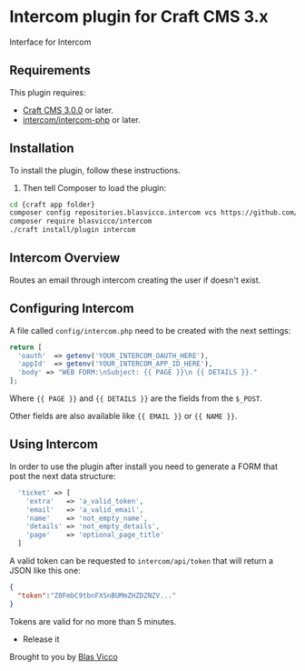 # Intercom plugin for Craft CMS 3.x

Interface for Intercom

## Requirements

This plugin requires:
  - [Craft CMS 3.0.0](https://craftcms.com/news/craft-3) or later.
  - [intercom/intercom-php](https://github.com/intercom/intercom-php) or later.

## Installation

To install the plugin, follow these instructions.

1. Then tell Composer to load the plugin:

```BASH
cd {craft app folder}
composer config repositories.blasvicco.intercom vcs https://github.com/blasvicco/intercom.git
composer require blasvicco/intercom
./craft install/plugin intercom
```

## Intercom Overview

Routes an email through intercom creating the user if doesn't exist.

## Configuring Intercom

A file called `config/intercom.php` need to be created with the next settings:

```PHP
return [
  'oauth'  => getenv('YOUR_INTERCOM_OAUTH_HERE'),
  'appId'  => getenv('YOUR_INTERCOM_APP_ID_HERE'),
  'body' => "WEB FORM:\nSubject: {{ PAGE }}\n {{ DETAILS }}."
];
```

Where `{{ PAGE }}` and `{{ DETAILS }}` are the fields from the `$_POST`.

Other fields are also available like `{{ EMAIL }}` or `{{ NAME }}`.

## Using Intercom

In order to use the plugin after install you need to generate a FORM that post the next data structure:

```PHP
  'ticket' => [
    'extra'   => 'a_valid_token',
    'email'   => 'a_valid_email',
    'name'    => 'not_empty_name',
    'details' => 'not_empty_details',
    'page'    => 'optional_page_title'
  ]
```

A valid token can be requested to `intercom/api/token` that will return a JSON like this one:

```JSON
{
  "token":"Z0FmbC9tbnFXSnBUMmZHZDZNZV..."
}
```

Tokens are valid for no more than 5 minutes.

* Release it

Brought to you by [Blas Vicco](https://github.com/blasvicco)
